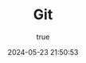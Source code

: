 ---
pageComponent:
  name: Catalogue
  data:
    path: 40.更多/20.linux
    imgUrl: /img/other.png
    description: Git
title: Git
date: 2024-05-23 21:50:53
permalink: /more/linux/
sidebar: false
article: false
comment: false
editLink: false
author:
  name: qouson
  link: https://github.com/qouson
---
